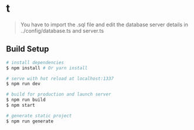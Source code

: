 # t

> You have to import the .sql file and edit the database server details in ../config/database.ts and server.ts

## Build Setup

``` bash
# install dependencies
$ npm install # Or yarn install

# serve with hot reload at localhost:1337
$ npm run dev

# build for production and launch server
$ npm run build
$ npm start

# generate static project
$ npm run generate
```
